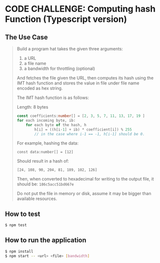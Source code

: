 # CODE CHALLENGE: Computing hash Function (Typescript version)

## The Use Case

> Build a program hat takes the given three arguments:
> 
> 1. a URL
> 2. a file name
> 3. a bandwidth for throttling (optional)
>
> And fetches the file given the URL,
> then computes its hash using the IMT hash function
> and stores the value in file under file name
> encoded as hex string.
>
> The IMT hash function is as follows:
>
> Length: 8 bytes
>
> ```typescript
> const coefficients:number[] = [2, 3, 5, 7, 11, 13, 17, 19 ]
> for each incoming byte, ib:
>     for each byte of the hash, h
>         h[i] = ((h[i-1] + ib) * coefficient[i]) % 255
>         // in the case where i-1 == -1, h[i-1] should be 0.
> ```
> 
> For example, hashing the data:
>
> `const data:number[] = [12]`
>
> Should result in a hash of:
>
> `[24, 108, 90, 204, 81, 189, 102, 126]`
>
> Then, when converted to hexadecimal for writing to the output file, it should be:
> `186c5acc51bd667e`
>
> Do not put the file in memory or disk, assume it may be bigger than available resources.

## How to test

```sh
$ npm test
```

## How to run the application

```sh
$ npm install
$ npm start -- <url> <file> [bandwidth]
```
